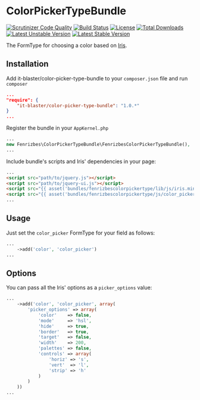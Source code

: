 # ColorPickerTypeBundle

[![Scrutinizer Code Quality](https://scrutinizer-ci.com/g/it-blaster/color-picker-type-bundle/badges/quality-score.png?b=master)](https://scrutinizer-ci.com/g/it-blaster/color-picker-type-bundle/?branch=master)
[![Build Status](https://scrutinizer-ci.com/g/it-blaster/color-picker-type-bundle/badges/build.png?b=master)](https://scrutinizer-ci.com/g/it-blaster/color-picker-type-bundle/build-status/master)
[![License](https://poser.pugx.org/it-blaster/color-picker-type-bundle/license.svg)](https://packagist.org/packages/it-blaster/color-picker-type-bundle)
[![Total Downloads](https://poser.pugx.org/it-blaster/color-picker-type-bundle/downloads)](https://packagist.org/packages/it-blaster/color-picker-type-bundle)
[![Latest Unstable Version](https://poser.pugx.org/it-blaster/color-picker-type-bundle/v/unstable.svg)](https://packagist.org/packages/it-blaster/color-picker-type-bundle)
[![Latest Stable Version](https://poser.pugx.org/it-blaster/color-picker-type-bundle/v/stable.svg)](https://packagist.org/packages/it-blaster/color-picker-type-bundle)

The FormType for choosing a color based on [Iris](https://github.com/Automattic/Iris).

## Installation

Add it-blaster/color-picker-type-bundle to your `composer.json` file and run `composer`

```json
...
"require": {
    "it-blaster/color-picker-type-bundle": "1.0.*"
}
...
```

Register the bundle in your `AppKernel.php`

```php
...
new Fenrizbes\ColorPickerTypeBundle\FenrizbesColorPickerTypeBundle(),
...
```

Include bundle's scripts and Iris' dependencies in your page:

```html
...
<script src="path/to/jquery.js"></script>
<script src="path/to/jquery-ui.js"></script>
<script src="{{ asset('bundles/fenrizbescolorpickertype/lib/js/iris.min.js') }}"></script>
<script src="{{ asset('bundles/fenrizbescolorpickertype/js/color_picker_type.js') }}"></script>
...
```

## Usage

Just set the `color_picker` FormType for your field as follows:

```php
...
    ->add('color', 'color_picker')
...
```

## Options

You can pass all the Iris' options as a `picker_options` value:

```php
...
    ->add('color', 'color_picker', array(
        'picker_options' => array(
            'color'    => false,
            'mode'     => 'hsl',
            'hide'     => true,
            'border'   => true,
            'target'   => false,
            'width'    => 200,
            'palettes' => false,
            'controls' => array(
                'horiz' => 's',
                'vert'  => 'l',
                'strip' => 'h'
            )
        )
    ))
...
